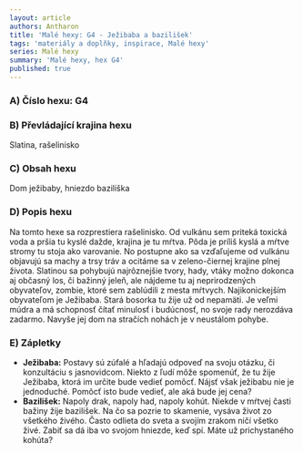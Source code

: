 ```yaml
---
layout: article
authors: Antharon
title: 'Malé hexy: G4 - Ježibaba a bazilišek'
tags: 'materiály a doplňky, inspirace, Malé hexy'
series: Malé hexy
summary: 'Malé hexy, hex G4'
published: true
---
```

### A) Číslo hexu: G4

### B) Převládající krajina hexu

Slatina, rašelinisko
  
### C) Obsah hexu

Dom ježibaby, hniezdo baziliška
  
### D) Popis hexu

Na tomto hexe sa rozprestiera rašelinisko. Od vulkánu sem priteká toxická voda a pršia tu kyslé dažde, krajina je tu mŕtva. Pôda je príliš kyslá a mŕtve stromy tu stoja ako varovanie. No postupne ako sa vzďaľujeme od vulkánu objavujú sa machy a trsy tráv a ocitáme sa v zeleno-čiernej krajine plnej života. Slatinou sa pohybujú najrôznejšie tvory, hady, vtáky možno dokonca aj občasný los, či bažinný jeleň, ale nájdeme tu aj neprirodzených obyvateľov, zombie, ktoré sem zablúdili z mesta mŕtvych. Najikonickejším obyvateľom je Ježibaba. Stará bosorka tu žije už od nepamäti. Je veľmi múdra a má schopnosť čítať minulosť i budúcnosť, no svoje rady nerozdáva zadarmo. Navyše jej dom na stračích nohách je v neustálom pohybe.
  
### E) Zápletky

- **Ježibaba:** Postavy sú zúfalé a hľadajú odpoveď na svoju otázku, či konzultáciu s jasnovidcom. Niekto z ľudí môže spomenúť, že tu žije Ježibaba, ktorá im určite bude vedieť pomôcť. Nájsť však ježibabu nie je jednoduché. Pomôcť isto bude vedieť, ale aká bude jej cena?
- **Bazilišek:** Napoly drak, napoly had, napoly kohút. Niekde v mŕtvej časti bažiny žije bazilišek. Na čo sa pozrie to skamenie, vysáva život zo všetkého živého. Často odlieta do sveta a svojím zrakom ničí všetko živé. Zabiť sa dá iba vo svojom hniezde, keď spí. Máte už prichystaného kohúta?
